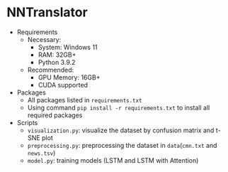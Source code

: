 # NNTranslator



* Requirements
  * Necessary:
    * System: Windows 11
    * RAM: 32GB+
    * Python 3.9.2
  * Recommended:
    * GPU Memory: 16GB+
    * CUDA supported
* Packages
  * All packages listed in `requirements.txt`
  * Using command `pip install -r requirements.txt` to install all required packages
* Scripts
  * `visualization.py`: visualize the dataset by confusion matrix and t-SNE plot
  * `preprocessing.py`: preprocessing the dataset in `data`(`cmn.txt` and `news.tsv`)
  * `model.py`: training models (LSTM and LSTM with Attention)